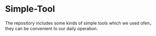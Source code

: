 # Simple-Tool
The repository includes some kinds of simple tools which we used ofen，they can be convenient to our daily operation.
